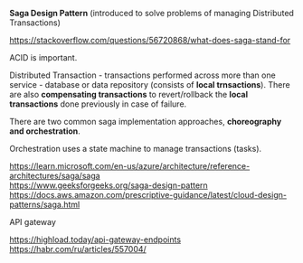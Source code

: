 __Saga Design Pattern__ (introduced to solve problems of managing Distributed Transactions)

https://stackoverflow.com/questions/56720868/what-does-saga-stand-for

ACID is important.

Distributed Transaction - transactions performed across more than one service - database or data repository (consists of __local trnsactions__). There are also __compensating transactions__ to revert/rollback the __local transactions__ done previously in case of failure.

There are two common saga implementation approaches, __choreography and orchestration__.

Orchestration uses a state machine to manage transactions (tasks).

https://learn.microsoft.com/en-us/azure/architecture/reference-architectures/saga/saga \
https://www.geeksforgeeks.org/saga-design-pattern \
https://docs.aws.amazon.com/prescriptive-guidance/latest/cloud-design-patterns/saga.html

API gateway

https://highload.today/api-gateway-endpoints \
https://habr.com/ru/articles/557004/
